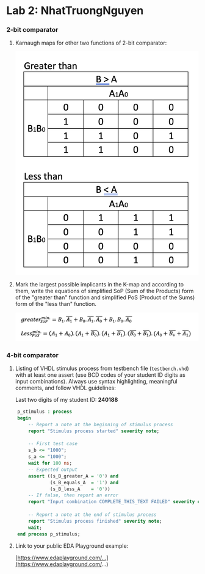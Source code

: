 # Lab 2: NhatTruongNguyen

### 2-bit comparator

1. Karnaugh maps for other two functions of 2-bit comparator:

   ![K-maps](https://github.com/Truong16720/DE1/blob/main/02-logic/Images/Sn%C3%ADmek%20obrazovky%202023-02-20%20v%C2%A013.34.28.png)

2. Mark the largest possible implicants in the K-map and according to them, write the equations of simplified SoP (Sum of the Products) form of the "greater than" function and simplified PoS (Product of the Sums) form of the "less than" function.

   ![Logic functions](https://github.com/Truong16720/DE1/blob/main/02-logic/Images/Sn%C3%ADmek%20obrazovky%202023-02-20%20v%C2%A013.34.36.png)

### 4-bit comparator

1. Listing of VHDL stimulus process from testbench file (`testbench.vhd`) with at least one assert (use BCD codes of your student ID digits as input combinations). Always use syntax highlighting, meaningful comments, and follow VHDL guidelines:

   Last two digits of my student ID: **240188**

```vhdl
    p_stimulus : process
    begin
        -- Report a note at the beginning of stimulus process
        report "Stimulus process started" severity note;

        -- First test case
        s_b <= "1000"; 
        s_a <= "1000";       
        wait for 100 ns;
        -- Expected output
        assert ((s_B_greater_A = '0') and
                (s_B_equals_A  = '1') and
                (s_B_less_A    = '0'))
        -- If false, then report an error
        report "Input combination COMPLETE_THIS_TEXT FAILED" severity error;

        -- Report a note at the end of stimulus process
        report "Stimulus process finished" severity note;
        wait;
    end process p_stimulus;
```

2. Link to your public EDA Playground example:

   [https://www.edaplayground.com/...](https://www.edaplayground.com/...)

